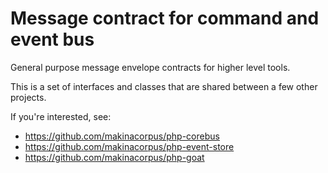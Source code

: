 # Message contract for command and event bus

General purpose message envelope contracts for higher level tools.

This is a set of interfaces and classes that are shared between a few other projects.

If you're interested, see:

 - https://github.com/makinacorpus/php-corebus
 - https://github.com/makinacorpus/php-event-store
 - https://github.com/makinacorpus/php-goat
